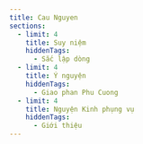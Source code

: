 ```yaml
---
title: Cau Nguyen
sections:
  - limit: 4
    title: Suy niệm
    hiddenTags:
      - Sắc lập dòng
  - limit: 4
    title: Ý nguyện
    hiddenTags:
      - Giao phan Phu Cuong
  - limit: 4
    title: Nguyện Kinh phụng vụ
    hiddenTags:
      - Giới thiệu
---
```

